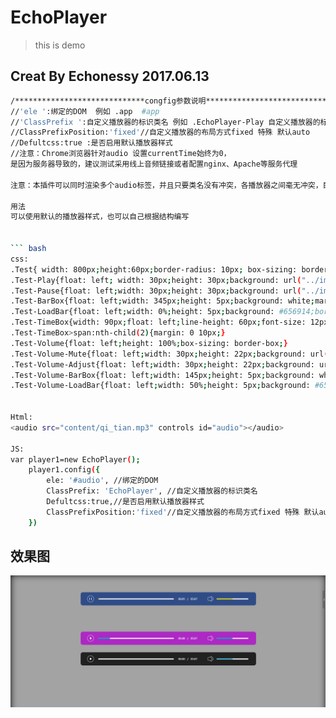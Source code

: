 # EchoPlayer
> this is demo
## Creat By Echonessy  2017.06.13
``` bash
/*****************************congfig参数说明****************************/ 
//'ele ':绑定的DOM  例如 .app  #app
//'ClassPrefix ':自定义播放器的标识类名 例如 .EchoPlayer-Play 自定义播放器的标识类名注意同时启用多个播放器的时候类名不要重复
//ClassPrefixPosition:'fixed'//自定义播放器的布局方式fixed 特殊 默认auto
//Defultcss:true :是否启用默认播放器样式
//注意：Chrome浏览器针对audio 设置currentTime始终为0，
是因为服务器导致的，建议测试采用线上音频链接或者配置nginx、Apache等服务代理

注意：本插件可以同时渲染多个audio标签，并且只要类名没有冲突，各播放器之间毫无冲突，目前只写了点击事件，后续会更新相应的其他事件方法。

用法
可以使用默认的播放器样式，也可以自己根据结构编写


``` bash
css:
.Test{ width: 800px;height:60px;border-radius: 10px; box-sizing: border-box;padding: 0 30px; background: rgba(25,20,105,0.8);overflow: hidden;margin:80px auto;}
.Test-Play{float: left; width: 30px;height: 30px;background: url("../img/playico.png")0 0 no-repeat;cursor: pointer;margin-top: 15px;}
.Test-Pause{float: left;width: 30px;height: 30px;background: url("../img/pauseico.png")0 0 no-repeat;cursor: pointer;margin-top: 15px;}
.Test-BarBox{float: left;width: 345px;height: 5px;background: white;margin:28px 20px 0 20px;cursor: pointer;border-radius: 3px;overflow: hidden; }
.Test-LoadBar{float: left;width: 0%;height: 5px;background: #656914;border-radius: 3px;}
.Test-TimeBox{width: 90px;float: left;line-height: 60px;font-size: 12px;color: white;margin-right: 45px;}
.Test-TimeBox>span:nth-child(2){margin: 0 10px;}
.Test-Volume{float: left;height: 100%;box-sizing: border-box;}
.Test-Volume-Mute{float: left;width: 30px;height: 22px;background: url("../img/voicenoico.png")0 0 no-repeat;cursor: pointer;margin-top: 19px;}
.Test-Volume-Adjust{float: left;width: 30px;height: 22px;background: url("../img/voiceico.png")0 0 no-repeat;cursor: pointer;margin-top: 19px;}
.Test-Volume-BarBox{float: left;width: 145px;height: 5px;background: white;margin:28px 0 0 10px;cursor: pointer;border-radius: 3px;overflow: hidden; }
.Test-Volume-LoadBar{float: left;width: 50%;height: 5px;background: #656914;border-radius: 3px;}


Html:
<audio src="content/qi_tian.mp3" controls id="audio"></audio>

JS:
var player1=new EchoPlayer();
    player1.config({
        ele: '#audio', //绑定的DOM
        ClassPrefix: 'EchoPlayer', //自定义播放器的标识类名
        Defultcss:true,//是否启用默认播放器样式
        ClassPrefixPosition:'fixed'//自定义播放器的布局方式fixed 特殊 默认auto 可以不填
    })
```


## 效果图
![image](https://github.com/Echonessy/EchoPlayer/blob/master/read/1.png)
